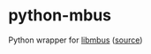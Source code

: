 python-mbus
===========

Python wrapper for [libmbus](http://www.rscada.se/libmbus) ([source](https://github.com/rscada/libmbus))
